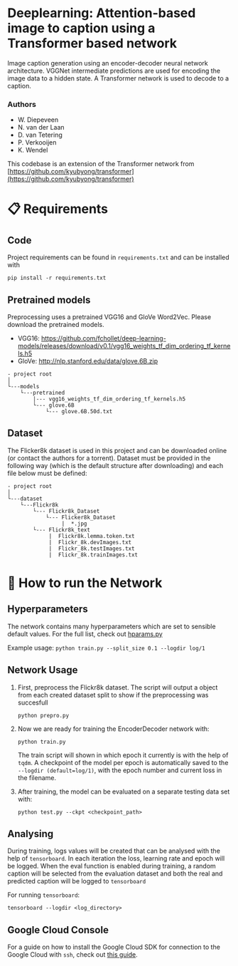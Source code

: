 # Deeplearning: Attention-based image to caption using a Transformer based network
Image caption generation using an encoder-decoder neural network architecture. VGGNet intermediate predictions are used for encoding the image data to a hidden state. A Transformer network is used to decode to a caption.

### Authors
- W. Diepeveen
- N. van der Laan
- D. van Tetering
- P. Verkooijen
- K. Wendel

This codebase is an extension of the Transformer network from [https://github.com/kyubyong/transformer](https://github.com/kyubyong/transformer)

:clipboard: Requirements
======
## Code
Project requirements can be found in `requirements.txt` and can be installed with
```
pip install -r requirements.txt
```

## Pretrained models
Preprocessing uses a pretrained VGG16 and GloVe Word2Vec. Please download the pretrained models.
- VGG16: https://github.com/fchollet/deep-learning-models/releases/download/v0.1/vgg16_weights_tf_dim_ordering_tf_kernels.h5
- GloVe: http://nlp.stanford.edu/data/glove.6B.zip 
```
- project root
│
└---models
    └---pretrained
        |--- vgg16_weights_tf_dim_ordering_tf_kernels.h5
        └--- glove.6B
            └--- glove.6B.50d.txt
``` 

## Dataset
The Flicker8k dataset is used in this project and can be downloaded online (or contact the authors for a torrent).
Dataset must be provided in the following way (which is the default structure after downloading) and each file below must be defined:
```
- project root
│
└---dataset
    └---Flickr8k
        └--- Flickr8k_Dataset
            └--- Flicker8k_Dataset
                 |  *.jpg
        └--- Flickr8k_text            
             |  Flickr8k.lemma.token.txt
             |  Flickr_8k.devImages.txt
             |  Flickr_8k.testImages.txt
             |  Flickr_8k.trainImages.txt
``` 
:running: How to run the Network
======

## Hyperparameters
The network contains many hyperparameters which are set to sensible default values. For the full list, check out [hparams.py](utils/hparams.py)

Example usage: `python train.py --split_size 0.1 --logdir log/1`

## Network Usage
1. First, preprocess the Flickr8k dataset. The script will output a object from each created dataset split to show if the preprocessing was succesfull
    ```
    python prepro.py
    ```
2. Now we are ready for training the EncoderDecoder network with:
    ```
    python train.py
    ```
    The train script will shown in which epoch it currently is with the help of `tqdm`. A checkpoint of the model per epoch is automatically saved to the `--logdir (default=log/1)`, with the epoch number and current loss in the filename.

3. After training, the model can be evaluated on a separate testing data set with:
    ```
    python test.py --ckpt <checkpoint_path>
    ```

## Analysing
During training, logs values will be created that can be analysed with the help of `tensorboard`. 
In each iteration the loss, learning rate and epoch will be logged. 
When the eval function is enabled during training, a random caption will be selected from the evaluation dataset and both the real and predicted caption will be logged to `tensorboard`

For running `tensorboard`:
```
tensorboard --logdir <log_directory>
```

## Google Cloud Console
For a guide on how to install the Google Cloud SDK for connection to the Google Cloud with `ssh`, check out [this guide](CLOUD.md).

